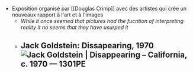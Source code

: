- Exposition organisé par [[Douglas Crimp]] avec des artistes qui crée un nouveaux rapport à l'art et à l'images
	- *While it once seemed that pictures had the fucntion of interpreting reality it no seems that they have usurped it*
	- Jack Goldstein: Dissapearing, 1970 ![Jack Goldstein | Disappearing – California, c. 1970 — 1301PE](https://images.squarespace-cdn.com/content/v1/59cc690fcf81e0b2a21215aa/1556749576340-51JXHAWXTIJUHQVX1JOR/Goldstein.Astronaut.Det.email.jpg)
		-